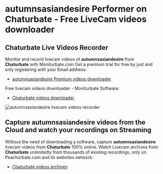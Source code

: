 # autumnsasiandesire Performer on Chaturbate - Free LiveCam videos downloader

## Chaturbate Live Videos Recorder

Monitor and record livecam videos of **autumnsasiandesire** from **Chaturbate** with Moniturbate.com
Get a premium trial for free by just and only registering with your Email address:
* [autumnsasiandesire Premium videos downloader](https://moniturbate.com/request-demo-licence-key.html)

Free livecam videos downloader - Moniturbate Software:
* [Chaturbate videos downloader](https://moniturbate.com/moniturbate-download-software.html)

![autumnsasiandesire livecam videos recorder](https://peachurnet.com/templates/moniturbate-software.png)


## Capture autumnsasiandesire videos from the Cloud and watch your recordings on Streaming

Without the need of downloading a software, capture **autumnsasiandesire** livecam videos from **Chaturbate** 100% online.
Watch Livecam archives from **Chaturbate** unlimitedly from thousands of existing recordings, only on Peachurbate.com and its websites network:
* [Chaturbate videos archives](https://peachurnet.com/)